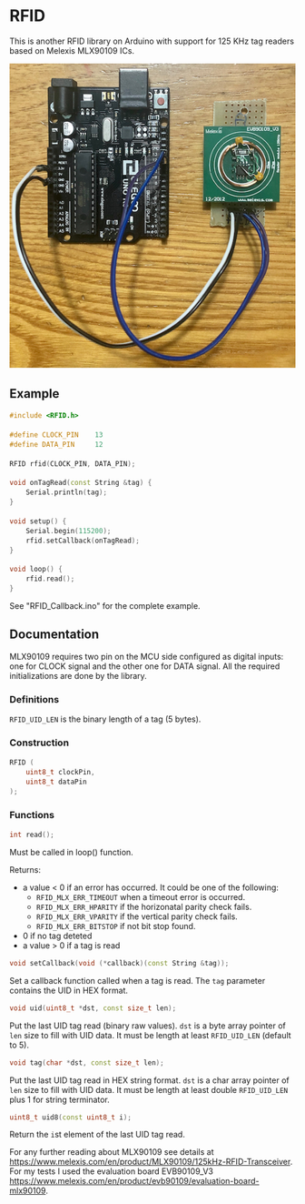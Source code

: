 # RFID

This is another RFID library on Arduino with support for 125 KHz tag readers based on Melexis MLX90109 ICs.

![alt text](docs/EVB90109_V3_arduino.jpg "EVB90109_V3 with Arduino board")

## Example

```c++
#include <RFID.h>

#define CLOCK_PIN    13
#define DATA_PIN     12

RFID rfid(CLOCK_PIN, DATA_PIN);

void onTagRead(const String &tag) {
    Serial.println(tag);
}

void setup() {
    Serial.begin(115200);
    rfid.setCallback(onTagRead);
}

void loop() {
    rfid.read();
}
```

See "RFID_Callback.ino" for the complete example.

## Documentation

MLX90109 requires two pin on the MCU side configured as digital inputs: one for CLOCK signal and the other one for DATA signal. All the required initializations are done by the library.

### Definitions

`RFID_UID_LEN` is the binary length of a tag (5 bytes).

### Construction

```c++
RFID (
    uint8_t clockPin,
    uint8_t dataPin
);
```

### Functions

```c++
int read();
```
Must be called in loop() function.

Returns:
* a value < 0 if an error has occurred. It could be one of the following:
    * `RFID_MLX_ERR_TIMEOUT` when a timeout error is occurred.
    * `RFID_MLX_ERR_HPARITY` if the horizonatal parity check fails.
    * `RFID_MLX_ERR_VPARITY` if the vertical parity check fails.
    * `RFID_MLX_ERR_BITSTOP` if not bit stop found.
* 0 if no tag deteted
* a value > 0 if a tag is read

```c++
void setCallback(void (*callback)(const String &tag));
```
Set a callback function called when a tag is read. The `tag` parameter contains the UID in HEX format.

```c++
void uid(uint8_t *dst, const size_t len);
```
Put the last UID tag read (binary raw values). `dst` is a byte array pointer of `len` size to fill with UID data.
It must be length at least `RFID_UID_LEN` (default to 5).

```c++
void tag(char *dst, const size_t len);
```
Put the last UID tag read in HEX string format. `dst` is a char array pointer of `len` size to fill with UID data.
It must be length at least double `RFID_UID_LEN` plus 1 for string terminator.

```c++
uint8_t uid8(const uint8_t i);
```
Return the `i`st element of the last UID tag read.

For any further reading about MLX90109 see details at https://www.melexis.com/en/product/MLX90109/125kHz-RFID-Transceiver.
For my tests I used the evaluation board EVB90109_V3 https://www.melexis.com/en/product/evb90109/evaluation-board-mlx90109.